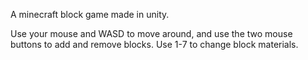 A minecraft block game made in unity.

Use your mouse and WASD to move around, and use the two mouse buttons to add and remove blocks. Use 1-7 to change block materials.
